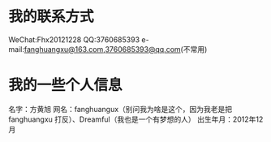 # 我的联系方式

WeChat:Fhx20121228
QQ:3760685393
e-mail:fanghuangxu@163.com,3760685393@qq.com(不常用)

# 我的一些个人信息

名字：方黄旭
网名：fanghuangux（别问我为啥是这个，因为我老是把 fanghuangxu 打反）、Dreamful（我也是一个有梦想的人）
出生年月：2012年12月

